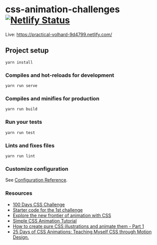 # css-animation-challenges [![Netlify Status](https://api.netlify.com/api/v1/badges/1b06efc9-c03c-4cfd-917e-798f812b19e4/deploy-status)](https://app.netlify.com/sites/practical-volhard-9d4799/deploys)

Live: https://practical-volhard-9d4799.netlify.com/

## Project setup
```
yarn install
```

### Compiles and hot-reloads for development
```
yarn run serve
```

### Compiles and minifies for production
```
yarn run build
```

### Run your tests
```
yarn run test
```

### Lints and fixes files
```
yarn run lint
```

### Customize configuration
See [Configuration Reference](https://cli.vuejs.org/config/).

### Resources

- [100 Days CSS Challenge](https://100dayscss.com/?dayIndex=1)
- [Starter code for the 1st challenge](https://codepen.io/roydigerhund/pen/ZQmbNm)
- [Explore the new frontier of animation with CSS](https://www.creativebloq.com/features/explore-the-new-frontier-of-css-animation)
- [Simple CSS Animation Tutorial](https://medium.com/@js_tut/simple-css-animation-tutorial-c4ad941a5d5c)
- [How to create pure CSS illustrations and animate them - Part 1](https://dev.to/agathacco/how-to-create-pure-css-illustrations-and-animate-them---part-1-1j1k)
- [25 Days of CSS Animations: Teaching Myself CSS through Motion Design.](https://dev.to/acupoftee/25-days-of-css-animations-teaching-myself-css-through-motion-design-4l10)
